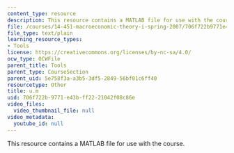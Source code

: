 ```yaml
---
content_type: resource
description: This resource contains a MATLAB file for use with the course.
file: /courses/14-451-macroeconomic-theory-i-spring-2007/706f722b9771e43bff2221042f08c86e_u.m
file_type: text/plain
learning_resource_types:
- Tools
license: https://creativecommons.org/licenses/by-nc-sa/4.0/
ocw_type: OCWFile
parent_title: Tools
parent_type: CourseSection
parent_uid: 5e758f3a-a3b5-3df5-2849-56bf01c6ff40
resourcetype: Other
title: u.m
uid: 706f722b-9771-e43b-ff22-21042f08c86e
video_files:
  video_thumbnail_file: null
video_metadata:
  youtube_id: null
---
```

This resource contains a MATLAB file for use with the course.